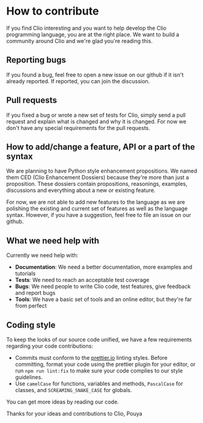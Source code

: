 # How to contribute

If you find Clio interesting and you want to help develop the Clio programming language, you are at the right place.
We want to build a community around Clio and we're glad you're reading this.

## Reporting bugs

If you found a bug, feel free to open a new issue on our github if it isn't already reported. If reported,
you can join the discussion.

## Pull requests

If you fixed a bug or wrote a new set of tests for Clio, simply send a pull request and explain what is changed
and why it is changed. For now we don't have any special requirements for the pull requests.

## How to add/change a feature, API or a part of the syntax

We are planning to have Python style enhancement propositions.
We named them CED (Clio Enhancement Dossiers) because they're more than just a proposition.
These dossiers contain propositions, reasonings, examples, discussions and everything about a
new or existing feature.

For now, we are not able to add new features to the language as we are polishing the existing and current
set of features as well as the language syntax. However, if you have a suggestion, feel free to file an issue
on our github.

## What we need help with

Currently we need help with:

* __Documentation__: We need a better documentation, more examples and tutorials
* __Tests__: We need to reach an acceptable test coverage
* __Bugs__: We need people to write Clio code, test features, give feedback and report bugs
* __Tools__: We have a basic set of tools and an online editor, but they're far from perfect

## Coding style

To keep the looks of our source code unified, we have a few requirements regarding your code contributions:

* Commits must conform to the [prettier.io](https://prettier.io/) linting styles. Before committing, format your code using the prettier plugin for your editor, or run `npm run lint:fix` to make sure your code complies to our style guidelines. 
* Use `camelCase` for functions, variables and methods, `PascalCase` for classes, and `SCREAMING_SNAKE_CASE` for globals.

You can get more ideas by reading our code.

Thanks for your ideas and contributions to Clio,
Pouya
